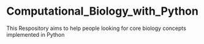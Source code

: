 # Computational_Biology_with_Python
This Respository aims to help people looking for core biology concepts implemented in Python
